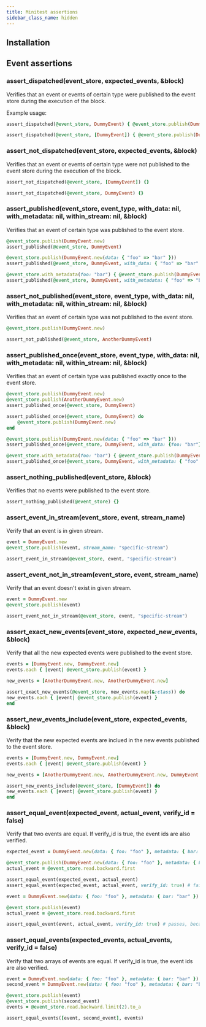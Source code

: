 ```yaml
---
title: Minitest assertions
sidebar_class_name: hidden
---
```


## Installation

## Event assertions

### assert_dispatched(event_store, expected_events, &block)
Verifies that an event or events of certain type were published to the event store during the execution of the block.

Example usage:
```ruby
assert_dispatched(@event_store, DummyEvent) { @event_store.publish(DummyEvent.new) }

assert_dispatched(@event_store, [DummyEvent]) { @event_store.publish(DummyEvent.new) }
```

### assert_not_dispatched(event_store, expected_events, &block)
Verifies that an event or events of certain type were not published to the event store during the execution of the block.

```ruby
assert_not_dispatched(@event_store, [DummyEvent]) {}

assert_not_dispatched(@event_store, DummyEvent) {}
```

### assert_published(event_store, event_type, with_data: nil, with_metadata: nil, within_stream: nil, &block)
Verifies that an event of certain type was published to the event store.

```ruby
@event_store.publish(DummyEvent.new)
assert_published(@event_store, DummyEvent)

@event_store.publish(DummyEvent.new(data: { "foo" => "bar" }))
assert_published(@event_store, DummyEvent, with_data: { "foo" => "bar" })

@event_store.with_metadata(foo: "bar") { @event_store.publish(DummyEvent.new) }
assert_published(@event_store, DummyEvent, with_metadata: { "foo" => "bar" })
```

### assert_not_published(event_store, event_type, with_data: nil, with_metadata: nil, within_stream: nil, &block)
Verifies that an event of certain type was not published to the event store.

```ruby
@event_store.publish(DummyEvent.new)

assert_not_published(@event_store, AnotherDummyEvent)
```

### assert_published_once(event_store, event_type, with_data: nil, with_metadata: nil, within_stream: nil, &block)
Verifies that an event of certain type was published exactly once to the event store.

```ruby
@event_store.publish(DummyEvent.new)
@event_store.publish(AnotherDummyEvent.new)
assert_published_once(@event_store, DummyEvent)

assert_published_once(@event_store, DummyEvent) do
    @event_store.publish(DummyEvent.new)
end

@event_store.publish(DummyEvent.new(data: { "foo" => "bar" }))
assert_published_once(@event_store, DummyEvent, with_data: {foo: "bar"})

@event_store.with_metadata(foo: "bar") { @event_store.publish(DummyEvent.new) }
assert_published_once(@event_store, DummyEvent, with_metadata: { "foo" => "bar" })
```

### assert_nothing_published(event_store, &block)
Verifies that no events were published to the event store.

```ruby
assert_nothing_published(@event_store) {}
```

### assert_event_in_stream(event_store, event, stream_name)
Verify that an event is in given stream.

```ruby
event = DummyEvent.new
@event_store.publish(event, stream_name: "specific-stream")

assert_event_in_stream(@event_store, event, "specific-stream")
```

### assert_event_not_in_stream(event_store, event, stream_name)
Verify that an event doesn't exist in given stream.

```ruby
event = DummyEvent.new
@event_store.publish(event)

assert_event_not_in_stream(@event_store, event, "specific-stream")
```

### assert_exact_new_events(event_store, expected_new_events, &block)
Verify that all the new expected events were published to the event store.

```ruby
events = [DummyEvent.new, DummyEvent.new]
events.each { |event| @event_store.publish(event) }

new_events = [AnotherDummyEvent.new, AnotherDummyEvent.new]

assert_exact_new_events(@event_store, new_events.map(&:class)) do
new_events.each { |event| @event_store.publish(event) }
end
```

### assert_new_events_include(event_store, expected_events, &block)
Verify that the new expected events are inclued in the new events published to the event store.

```ruby
events = [DummyEvent.new, DummyEvent.new]
events.each { |event| @event_store.publish(event) }

new_events = [AnotherDummyEvent.new, AnotherDummyEvent.new, DummyEvent.new]

assert_new_events_include(@event_store, [DummyEvent]) do
new_events.each { |event| @event_store.publish(event) }
end
```

### assert_equal_event(expected_event, actual_event, verify_id = false)
Verify that two events are equal. If verify_id is true, the event ids are also verified.

```ruby
expected_event = DummyEvent.new(data: { foo: "foo" }, metadata: { bar: "bar" })

@event_store.publish(DummyEvent.new(data: { foo: "foo" }, metadata: { bar: "bar" }))
actual_event = @event_store.read.backward.first

assert_equal_event(expected_event, actual_event)
assert_equal_event(expected_event, actual_event, verify_id: true) # fails, because ids are not equal

event = DummyEvent.new(data: { foo: "foo" }, metadata: { bar: "bar" })

@event_store.publish(event)
actual_event = @event_store.read.backward.first

assert_equal_event(event, actual_event, verify_id: true) # passes, because ids are equal
```

### assert_equal_events(expected_events, actual_events, verify_id = false)
Verify that two arrays of events are equal. If verify_id is true, the event ids are also verified.

```ruby
event = DummyEvent.new(data: { foo: "foo" }, metadata: { bar: "bar" })
second_event = DummyEvent.new(data: { foo: "foo" }, metadata: { bar: "bar" })

@event_store.publish(event)
@event_store.publish(second_event)
events = @event_store.read.backward.limit(2).to_a

assert_equal_events([event, second_event], events)
```
